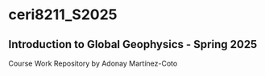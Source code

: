 # ceri8211_S2025
## Introduction to Global Geophysics - Spring 2025
Course Work Repository by Adonay Martínez-Coto
